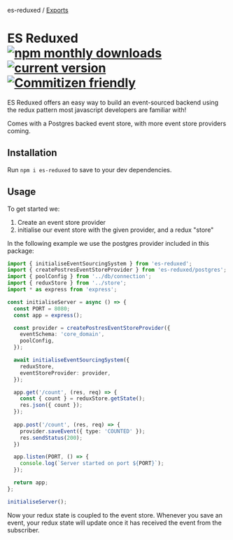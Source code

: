 es-reduxed / [Exports](modules.md)

# ES Reduxed[![npm monthly downloads](https://img.shields.io/npm/dm/es-reduxed.svg?style=flat-square)](https://www.npmjs.com/package/es-reduxed) [![current version](https://img.shields.io/npm/v/es-reduxed.svg?style=flat-square)](https://www.npmjs.com/package/es-reduxed) [![Commitizen friendly](https://img.shields.io/badge/commitizen-friendly-brightgreen.svg)](http://commitizen.github.io/cz-cli/)

ES Reduxed offers an easy way to build an event-sourced backend using the redux pattern most javascript developers are familiar with!

Comes with a Postgres backed event store, with more event store providers coming.

## Installation

Run `npm i es-reduxed` to save to your dev dependencies.

## Usage

To get started we:
1. Create an event store provider
2. initialise our event store with the given provider, and a redux "store"

In the following example we use the postgres provider included in this package:

```typescript
import { initialiseEventSourcingSystem } from 'es-reduxed';
import { createPostresEventStoreProvider } from 'es-reduxed/postgres';
import { poolConfig } from '../db/connection';
import { reduxStore } from '../store';
import * as express from 'express';

const initialiseServer = async () => {
  const PORT = 8080;
  const app = express();

  const provider = createPostresEventStoreProvider({
    eventSchema: 'core_domain',
    poolConfig,
  });

  await initialiseEventSourcingSystem({
    reduxStore,
    eventStoreProvider: provider,
  });

  app.get('/count', (res, req) => {
    const { count } = reduxStore.getState();
    res.json({ count });
  });
  
  app.post('/count', (res, req) => {
    provider.saveEvent({ type: 'COUNTED' });
    res.sendStatus(200);
  })

  app.listen(PORT, () => {
    console.log(`Server started on port ${PORT}`);
  });

  return app;
};

initialiseServer();

```

Now your redux state is coupled to the event store. Whenever you save an event, your redux state will update once it has received the event from the subscriber.
